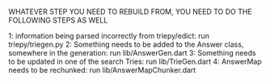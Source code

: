 WHATEVER STEP YOU NEED TO REBUILD FROM, YOU NEED TO DO THE FOLLOWING STEPS AS WELL

1: information being parsed incorrectly from triepy/edict:
    run triepy/triegen.py
2: Something needs to be added to the Answer class, somewhere in the generation:
    run lib/AnswerGen.dart
3: Something needs to be updated in one of the search Tries:
    run lib/TrieGen.dart
4: AnswerMap needs to be rechunked:
    run lib/AnswerMapChunker.dart